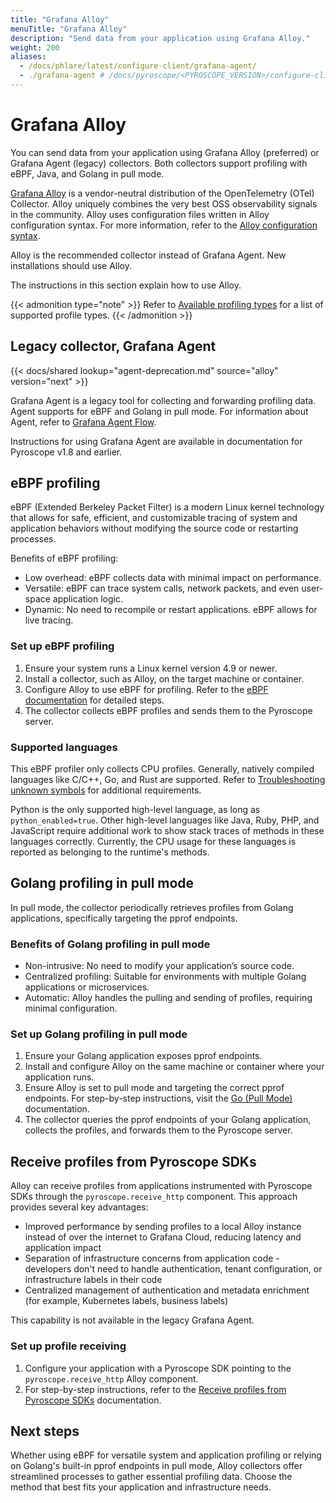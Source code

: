 ```yaml
---
title: "Grafana Alloy"
menuTitle: "Grafana Alloy"
description: "Send data from your application using Grafana Alloy."
weight: 200
aliases:
  - /docs/phlare/latest/configure-client/grafana-agent/
  - ./grafana-agent # /docs/pyroscope/<PYROSCOPE_VERSION>/configure-client/grafana-agent/
---
```


# Grafana Alloy

You can send data from your application using Grafana Alloy (preferred) or Grafana Agent (legacy) collectors.
Both collectors support profiling with eBPF, Java, and Golang in pull mode.

[Grafana Alloy](https://grafana.com/docs/alloy/<ALLOY_VERSION>/) is a vendor-neutral distribution of the OpenTelemetry (OTel) Collector.
Alloy uniquely combines the very best OSS observability signals in the community.
Alloy uses configuration files written in Alloy configuration syntax.
For  more information, refer to the [Alloy configuration syntax](https://grafana.com/docs/alloy/<ALLOY_VERSION>/get-started/configuration-syntax/).

Alloy is the recommended collector instead of Grafana Agent.
New installations should use Alloy.

The instructions in this section explain how to use Alloy.

{{< admonition type="note" >}}
Refer to [Available profiling types](https://grafana.com/docs/pyroscope/<PYROSCOPE_VERSION>/configure-client/profile-types/) for a list of supported profile types.
{{< /admonition >}}

## Legacy collector, Grafana Agent

{{< docs/shared lookup="agent-deprecation.md" source="alloy" version="next" >}}

Grafana Agent is a legacy tool for collecting and forwarding profiling data.
Agent supports for eBPF and Golang in pull mode.
For information about Agent, refer to [Grafana Agent Flow](https://grafana.com/docs/agent/<AGENT_VERSION>/flow/).

Instructions for using Grafana Agent are available in documentation for Pyroscope v1.8 and earlier.

## eBPF profiling

eBPF (Extended Berkeley Packet Filter) is a modern Linux kernel technology that allows for safe, efficient, and customizable tracing of system and application behaviors without modifying the source code or restarting processes.

Benefits of eBPF profiling:

- Low overhead: eBPF collects data with minimal impact on performance.
- Versatile: eBPF can trace system calls, network packets, and even user-space application logic.
- Dynamic: No need to recompile or restart applications. eBPF allows for live tracing.

### Set up eBPF profiling

1. Ensure your system runs a Linux kernel version 4.9 or newer.
1. Install a collector, such as Alloy, on the target machine or container.
1. Configure Alloy to use eBPF for profiling. Refer to the [eBPF documentation](/docs/pyroscope/<PYROSCOPE_VERSION>/configure-client/grafana-alloy/ebpf) for detailed steps.
1. The collector collects eBPF profiles and sends them to the Pyroscope server.

### Supported languages

This eBPF profiler only collects CPU profiles.
Generally, natively compiled languages like C/C++, Go, and Rust are supported.
Refer to [Troubleshooting unknown symbols][troubleshooting] for additional requirements.

Python is the only supported high-level language, as long as `python_enabled=true`.
Other high-level languages like Java, Ruby, PHP, and JavaScript require additional work to show stack traces of methods in these languages correctly.
Currently, the CPU usage for these languages is reported as belonging to the runtime's methods.

## Golang profiling in pull mode

In pull mode, the collector periodically retrieves profiles from Golang applications, specifically targeting the pprof endpoints.

### Benefits of Golang profiling in pull mode

- Non-intrusive: No need to modify your application’s source code.
- Centralized profiling: Suitable for environments with multiple Golang applications or microservices.
- Automatic: Alloy handles the pulling and sending of profiles, requiring minimal configuration.

### Set up Golang profiling in pull mode

1. Ensure your Golang application exposes pprof endpoints.
1. Install and configure Alloy on the same machine or container where your application runs.
1. Ensure Alloy is set to pull mode and targeting the correct pprof endpoints. For step-by-step instructions, visit the [Go (Pull Mode)](https://grafana.com/docs/pyroscope/<PYROSCOPE_VERSION>/configure-client/grafana-alloy/go_pull) documentation.
1. The collector queries the pprof endpoints of your Golang application, collects the profiles, and forwards them to the Pyroscope server.

## Receive profiles from Pyroscope SDKs

Alloy can receive profiles from applications instrumented with Pyroscope SDKs through the `pyroscope.receive_http` component. This approach provides several key advantages:
- Improved performance by sending profiles to a local Alloy instance instead of over the internet to Grafana Cloud, reducing latency and application impact
- Separation of infrastructure concerns from application code - developers don't need to handle authentication, tenant configuration, or infrastructure labels in their code
- Centralized management of authentication and metadata enrichment (for example, Kubernetes labels, business labels)

This capability is not available in the legacy Grafana Agent.

### Set up profile receiving

1. Configure your application with a Pyroscope SDK pointing to the `pyroscope.receive_http` Alloy component.
2. For step-by-step instructions, refer to the [Receive profiles from Pyroscope SDKs](https://grafana.com/docs/pyroscope/<PYROSCOPE_VERSION>/configure-client/grafana-alloy/receive_profiles) documentation.

## Next steps

Whether using eBPF for versatile system and application profiling or relying on Golang's built-in pprof endpoints in pull mode, Alloy collectors offer streamlined processes to gather essential profiling data.
Choose the method that best fits your application and infrastructure needs.

[troubleshooting]: /docs/alloy/<ALLOY_VERSION>/reference/components/pyroscope/pyroscope.ebpf/#troubleshooting-unknown-symbols
